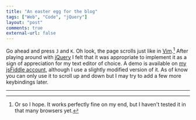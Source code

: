 ```yaml
---
title: "An easter egg for the blog"
tags: ["Web", "Code", "jQuery"]
layout: "post"
comments: true
external-url: false
---
```


Go ahead and press `J` and `K`. Oh look, the page scrolls just like in [Vim](http://www.vim.org/).[^20130331-1] After playing around with [jQuery](http://jquery.com/) I felt that it was appropriate to implement it as a sign of appreciation for my text editor of choice. A demo is available on [my jsFiddle account](http://jsfiddle.net/gummesson/Jyp98/), although I use a slightly modified version of it. As of know you can only use it to scroll up and down but I may try to add a few more keybindings later.

* * *

[^20130331-1]: Or so I hope. It works perfectly fine on my end, but I haven't tested it in that many browsers yet.
